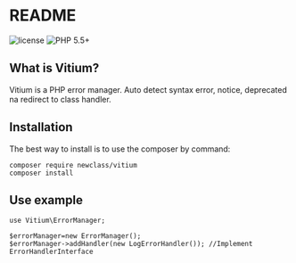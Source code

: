 README
======

![license](https://img.shields.io/packagist/l/bafs/via.svg?style=flat-square)
![PHP 5.5+](https://img.shields.io/badge/PHP-5.5+-brightgreen.svg?style=flat-square)

What is Vitium?
-----------------

Vitium is a PHP error manager. Auto detect syntax error, notice, deprecated na redirect to class handler.

Installation
------------

The best way to install is to use the composer by command:

    composer require newclass/vitium
    composer install

Use example
-------------
    use Vitium\ErrorManager;
    
    $errorManager=new ErrorManager();
    $errorManager->addHandler(new LogErrorHandler()); //Implement ErrorHandlerInterface
